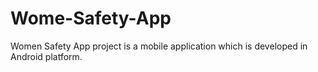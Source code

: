 # Wome-Safety-App
Women Safety App project is a mobile application which is developed in Android platform. 
